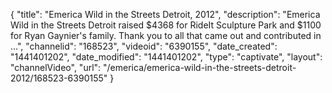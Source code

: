 {
    "title": "Emerica Wild in the Streets Detroit, 2012",
    "description": "Emerica Wild in the Streets Detroit raised $4368 for RideIt Sculpture Park and $1100 for Ryan Gaynier's family. Thank you to all that came out and contributed in ...",
    "channelid": "168523",
    "videoid": "6390155",
    "date_created": "1441401202",
    "date_modified": "1441401202",
    "type": "captivate",
    "layout": "channelVideo",
    "url": "\/emerica\/emerica-wild-in-the-streets-detroit-2012\/168523-6390155"
}